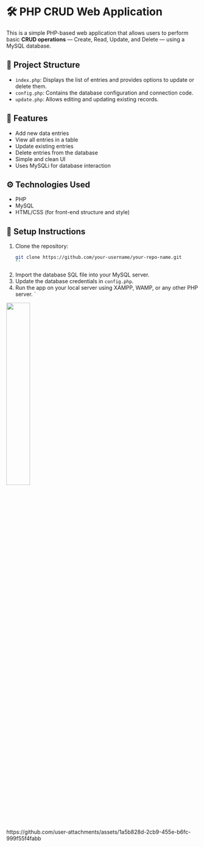 

# 🛠️ PHP CRUD Web Application

This is a simple PHP-based web application that allows users to perform basic **CRUD operations** — Create, Read, Update, and Delete — using a MySQL database.

## 📁 Project Structure

- `index.php`: Displays the list of entries and provides options to update or delete them.
- `config.php`: Contains the database configuration and connection code.
- `update.php`: Allows editing and updating existing records.

## 🔧 Features

- Add new data entries
- View all entries in a table
- Update existing entries
- Delete entries from the database
- Simple and clean UI
- Uses MySQLi for database interaction

## ⚙️ Technologies Used

- PHP
- MySQL
- HTML/CSS (for front-end structure and style)

## 🧪 Setup Instructions

1. Clone the repository:
   ```bash
   git clone https://github.com/your-username/your-repo-name.git
   ``


2. Import the database SQL file into your MySQL server.
3. Update the database credentials in `config.php`.
4. Run the app on your local server using XAMPP, WAMP, or any other PHP server.
`

<p>
<img src="https://github.com/user-attachments/assets/614276d7-3fc5-4b48-94cb-b87a9ed39a29" Height="35%">
</p>
https://github.com/user-attachments/assets/1a5b828d-2cb9-455e-b6fc-999f55f4fabb


